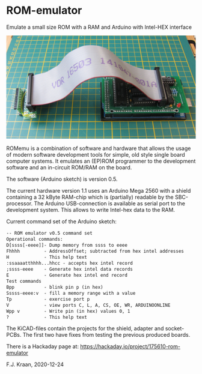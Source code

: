 # ROM-emulator
Emulate a small size ROM with a RAM and Arduino with Intel-HEX interface

![Arduino Mega 2560 with ROMemu 1.1 shield, cable and adaper/pod](romemuv1.1set.jpg)

ROMemu is a combination of software and hardware that allows the usage of modern software development tools for simple, old style single board computer systems. It emulates an (EP)ROM programmer to the development software and an in-circuit ROM/RAM on the board.

The software (Arduino sketch) is version 0.5.

The current hardware version 1.1 uses an Arduino Mega 2560 with a shield containing a 32 kByte RAM-chip which is (partially) readable by the SBC-processor. The Arduino USB-connection is available as serial port to the development system. This allows to write Intel-hex data to the RAM.

Current command set of the Arduino sketch:

	-- ROM emulator v0.5 command set
	Operational commands:
	D[ssss[-eeee]]- Dump memory from ssss to eeee
	Fhhhh         - AddressOffset; subtracted from hex intel addresses
	H             - This help text
	:ssaaaatthhhh...hhcc - accepts hex intel record
	;ssss-eeee    - Generate hex intel data records
	E             - Generate hex intel end record
	Test commands
	Bpp           - blink pin p (in hex)
	Sssss-eeee:v  - fill a memory range with a value
	Tp            - exercise port p
	V             - view ports C, L, A, CS, OE, WR, ARDUINOONLINE
	Wpp v         - Write pin (in hex) values 0, 1
	?             - This help text



The KiCAD-files contain the projects for the shield, adapter and socket-PCBs. The first two have fixes from testing the previous produced boards.  

There is a Hackaday page at: https://hackaday.io/project/175610-rom-emulator

F.J. Kraan, 2020-12-24
